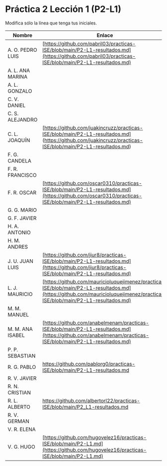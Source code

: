 # Práctica 2 Lección 1 (P2-L1)

Modifica sólo la línea que tenga tus iniciales.

| Nombre       | Enlace                                                                   |
| --------------- | ---------------------------------------------------------- |
| A. O. PEDRO LUIS | [https://github.com/pabril03/practicas-ISE/blob/main/P2-L1-resultados.md](https://github.com/pabril03/practicas-ISE/blob/main/P2-L1-resultados.md)                                                           |
| A. L. ANA MARINA | <!--enlace-->                                                           |
| A. L. GONZALO | <!--enlace-->                                                           |
| C. V. DANIEL | <!--enlace-->                                                           |
| C. S. ALEJANDRO | <!--enlace-->                                                           |
| C. L. JOAQUÍN | [https://github.com/juakincruzz/practicas-ISE/blob/main/P2-L1-resultados.md] (https://github.com/juakincruzz/practicas-ISE/blob/main/P2-L1-resultados.md) |
| F. G. CANDELA | <!--enlace-->                                                           |
| F. R. FRANCISCO | <!--enlace-->                                                           |
| F. R. OSCAR | [https://github.com/oscar0310/practicas-ISE/blob/main/P2-L1-resultados.md](https://github.com/oscar0310/practicas-ISE/blob/main/P2-L1-resultados.md)                                                          |
| G. G. MARIO | <!--enlace-->                                                           |
| G. F. JAVIER | <!--enlace-->                                                           |
| H. A. ANTONIO | <!--enlace-->                                                           |
| H. M. ANDRES | <!--enlace-->                                                           |
| J. U. JUAN LUIS | [https://github.com/jiur8/practicas-ISE/blob/main/P2-L1-resultados.md](https://github.com/jiur8/practicas-ISE/blob/main/P2-L1-resultados.md)                                                           |
| L. J. MAURICIO | [https://github.com/mauricioluquejimenez/practicas-ISE/blob/main/P2-L1-resultados.md](https://github.com/mauricioluquejimenez/practicas-ISE/blob/main/P2-L1-resultados.md) |
| M. M. MANUEL | <!--enlace-->                                                           |
| M. M. ANA ISABEL | [https://github.com/anabelmenam/practicas-ISE/blob/main/P2-L1-resultados.md](https://github.com/anabelmenam/practicas-ISE/blob/main/P2-L1-resultados.md)                                                           || M. R. ALEJANDRO | [https://github.com/AlexMr08/practicas-ISE/blob/main/P2-L1-resultados.md](https://github.com/AlexMr08/practicas-ISE/blob/main/P2-L1-resultados.md)                                                           |
| P. P. SEBASTIAN | <!--enlace-->                                                           |
| R. G. PABLO | https://github.com/pablorg0/practicas-ISE/blob/main/P2-L1-resultados.md  |
| R. V. JAVIER | <!--enlace-->                                                           |
| R. N. CRISTIAN | <!--enlace-->                                                           |
| R. L. ALBERTO | https://github.com/albertorl22/practicas-ISE/blob/main/P2_L1-resultados.md |
| R. V. GERMAN | <!--enlace-->                                                           |
| V. R. ELENA | <!--enlace-->                                                           |
| V. G. HUGO | [https://github.com/hugovelez16/practicas-ISE/blob/main/P2-L1.md](https://github.com/hugovelez16/practicas-ISE/blob/main/P2-L1.md) |![image](https://github.com/user-attachments/assets/63484625-c729-4671-9225-d0514989559a)
